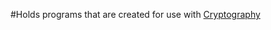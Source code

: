 #Holds programs that are created for use with [Cryptography][1]

[1]: https://www.coursera.org/course/cryptography
